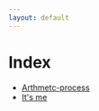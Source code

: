 ```yaml
---
layout: default
---
```


# Index

* [Arthmetc-process](./book/Arthmetc-process.html)
* [It's me](./about/interview-for-first-point.html)
